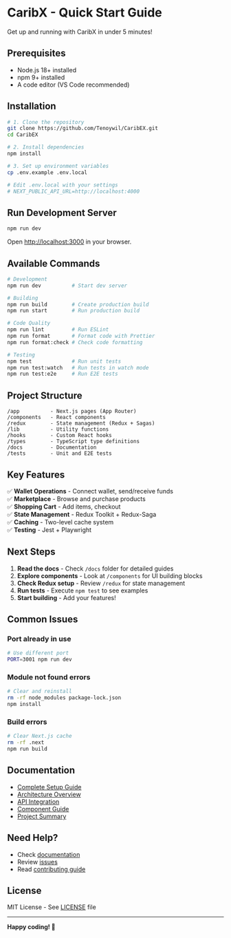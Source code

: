 # CaribX - Quick Start Guide

Get up and running with CaribX in under 5 minutes!

## Prerequisites

- Node.js 18+ installed
- npm 9+ installed
- A code editor (VS Code recommended)

## Installation

```bash
# 1. Clone the repository
git clone https://github.com/Tenoywil/CaribEX.git
cd CaribEX

# 2. Install dependencies
npm install

# 3. Set up environment variables
cp .env.example .env.local

# Edit .env.local with your settings
# NEXT_PUBLIC_API_URL=http://localhost:4000
```

## Run Development Server

```bash
npm run dev
```

Open [http://localhost:3000](http://localhost:3000) in your browser.

## Available Commands

```bash
# Development
npm run dev          # Start dev server

# Building
npm run build        # Create production build
npm run start        # Run production build

# Code Quality
npm run lint         # Run ESLint
npm run format       # Format code with Prettier
npm run format:check # Check code formatting

# Testing
npm test             # Run unit tests
npm run test:watch   # Run tests in watch mode
npm run test:e2e     # Run E2E tests
```

## Project Structure

```
/app          - Next.js pages (App Router)
/components   - React components
/redux        - State management (Redux + Sagas)
/lib          - Utility functions
/hooks        - Custom React hooks
/types        - TypeScript type definitions
/docs         - Documentation
/tests        - Unit and E2E tests
```

## Key Features

✅ **Wallet Operations** - Connect wallet, send/receive funds  
✅ **Marketplace** - Browse and purchase products  
✅ **Shopping Cart** - Add items, checkout  
✅ **State Management** - Redux Toolkit + Redux-Saga  
✅ **Caching** - Two-level cache system  
✅ **Testing** - Jest + Playwright  

## Next Steps

1. **Read the docs** - Check `/docs` folder for detailed guides
2. **Explore components** - Look at `/components` for UI building blocks
3. **Check Redux setup** - Review `/redux` for state management
4. **Run tests** - Execute `npm test` to see examples
5. **Start building** - Add your features!

## Common Issues

### Port already in use
```bash
# Use different port
PORT=3001 npm run dev
```

### Module not found errors
```bash
# Clear and reinstall
rm -rf node_modules package-lock.json
npm install
```

### Build errors
```bash
# Clear Next.js cache
rm -rf .next
npm run build
```

## Documentation

- [Complete Setup Guide](./docs/SETUP.md)
- [Architecture Overview](./docs/ARCHITECTURE.md)
- [API Integration](./docs/API.md)
- [Component Guide](./docs/COMPONENTS.md)
- [Project Summary](./PROJECT_SUMMARY.md)

## Need Help?

- Check [documentation](./docs)
- Review [issues](https://github.com/Tenoywil/CaribEX/issues)
- Read [contributing guide](./CONTRIBUTING.md)

## License

MIT License - See [LICENSE](./LICENSE) file

---

**Happy coding! 🚀**
